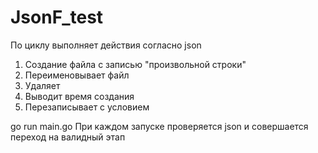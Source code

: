 # JsonF_test
По циклу выполняет действия согласно json
1. Создание файла с записью "произвольной строки"
2. Переименовывает файл
3. Удаляет
4. Выводит время создания
5. Перезаписывает с условием

go run main.go
При каждом запуске проверяется json и совершается переход на валидный этап
